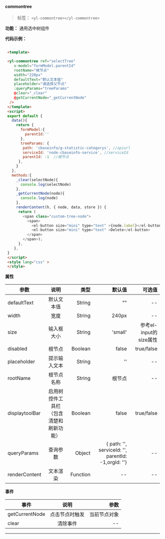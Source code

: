 
#### commontree

> 标签：  `<yl-commontree></yl-commontree>`

**功能：**  通用选中树组件

**代码示例：**


  ```html

   <template>

   <yl-commontree ref="selectTree"
      v-model="formModel.parentId"
      rootName="根节点"
      width="220px"
      defaultText="默认文本值"
      placeholder="请选择父节点"
      :queryParams="treeParams"
      @clear="_clear"
      @getCurrentNode="_getCurrentNode"
    />
   </template>
   <script>
   export default {
     data(){
       return {
         formModel:{
           parentId:''
         },
         treeParams: {
          path: 'cbaseinfo/g-statistic-categorys', //apiurl
          serviceId: 'node-cbaseinfo-service', //serviceId
          parentId: -1  //根节点
        },
       }
     },
     methods:{
       _clear(selectNode){
         console.log(selectNode)
       },
       _getCurrentNode(node){
         console.log(node)
       },
       renderContent(h, { node, data, store }) {
        return (
          <span class="custom-tree-node">
            <span>
              <el-button size="mini" type="text" >{node.label}</el-button>
              <el-button size="mini" type="text" >Delete</el-button>
            </span>
          </span>);
        },
      },
   }
   </script>
   <style lang="css" >
   </style>

  ```

  **属性**

  | 参数        | 说明           |类型   |默认值|可选值|
  | ------------- |:-------------:| -----:|---:|---:|
  | defaultText| 默认文本值 | String|"" |--|
  | width| 宽度 | String| 240px |--|
  | size| 输入框大小  | String|'small' |参考el-input的size属性|
  | disabled| 根节点  | Boolean|false |true/false|
  | placeholder| 提示输入文本  | String|'' |--|
  | rootName| 根节点名称 | String|根节点 |--|
  | displaytoolBar| 启用树控件工具栏（包含清楚和刷新功能）| Boolean|false |true/false|
  | queryParams| 查询参数 | Object|{ path: '', serviceId: '', parentId: -1,orgId: ''} |--|
  | renderContent| 文本渲染 | Function | --|--|

  **事件**

  | 事件        | 说明           |参数   |
  | ------------- |:-------------:| -----:|
  | getCurrentNode| 点击节点时触发 | 当前节点对象|
  | clear| 清除事件 | -- |
  
---
